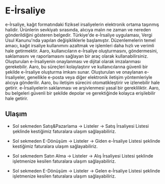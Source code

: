 
# E-İrsaliye

e-İrsaliye, kağıt formatındaki fiziksel irsaliyelerin elektronik ortama taşınmış halidir. 
Ürünlerin sevkiyatı sırasında, alıcıya malın ne zaman ve nereden gönderildiğini gösteren belgedir.
Türkiye'de e-İrsaliye uygulaması, Vergi Usul Kanunu'nda yapılan değişikliklerle başlamıştır. 
Düzenlemelerin temel amacı, kağıt irsaliye kullanımını azaltmak ve işlemleri daha hızlı ve verimli hale getirmektir.
Aaro, kullanıcıların e-İrsaliye oluşturmasını, göndermesini, saklamasını ve raporlamasını sağlayan bir araç olarak kullanabilirsiniz.
Oluşturulan e-İrsaliyenin onaylanması ve dijital olarak imzalanması gerekebilir. 
Aaro, bu süreçleri kolaylaştırır ve kullanıcılarına güvenli bir şekilde e-İrsaliye oluşturma imkanı sunar.
Oluşturulan ve onaylanan e-İrsaliyeler, genellikle e-posta veya diğer elektronik iletişim yöntemleriyle alıcıya gönderilir. 
Aaro, bu iletişim sürecini otomatikleştirir ve izlenebilir hale getirir.
e-İrsaliyelerin saklanması ve arşivlenmesi yasal bir gerekliliktir. 
Aaro, bu belgeleri güvenli bir şekilde depolar ve gerektiğinde kolayca erişilebilir hale getirir.

## Ulaşım

- Sol sekmeden Satış&Pazarlama -> Listeler -> Satış İrsaliyesi Listesi şeklinde kestiğimiz faturalara ulaşım sağlayabiliriz.
- Sol sekmeden E-Dönüşüm -> Listeler -> Giden e-İrsaliye Listesi şeklinde kestiğimiz faturalara ulaşım sağlayabiliriz.

- Sol sekmedem Satın Alma -> Listeler -> Alış İrsaliyesi Listesi şeklinde işletmenize kesilen faturalara ulaşım sağlayabiliriz.
- Sol sekmeden E-Dönüşüm -> Listeler -> Gelen e-İrsaliye Listesi şeklinde işletmenize kesilen faturalara ulaşım sağlayabiliriz.
